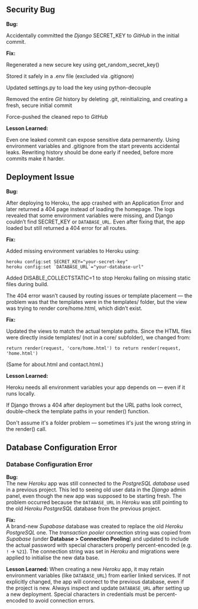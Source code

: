 ## Security Bug

**Bug:**

Accidentally committed the *Django* SECRET_KEY to *GitHub* in the initial commit.

**Fix:**

Regenerated a new secure key using get_random_secret_key()

Stored it safely in a .env file (excluded via .gitignore)

Updated settings.py to load the key using python-decouple

Removed the entire *Git* history by deleting .git, reinitializing, and creating a fresh, secure initial commit

Force-pushed the cleaned repo to *GitHub*

**Lesson Learned:**

Even one leaked commit can expose sensitive data permanently. Using environment variables and .gitignore from the start prevents accidental leaks. Rewriting history should be done early if needed, before more commits make it harder.

## Deployment Issue

**Bug:**

After deploying to Heroku, the app crashed with an Application Error and later returned a 404 page instead of loading the homepage. The logs revealed that some environment variables were missing, and Django couldn’t find SECRET_KEY or `DATABASE_URL`. Even after fixing that, the app loaded but still returned a 404 error for all routes.

**Fix:**

Added missing environment variables to Heroku using:

    heroku config:set SECRET_KEY="your-secret-key"
    heroku config:set `DATABASE_URL`="your-database-url"

Added DISABLE_COLLECTSTATIC=1 to stop Heroku failing on missing static files during build.

The 404 error wasn’t caused by routing issues or template placement — the problem was that the templates were in the templates/ folder, but the view was trying to render core/home.html, which didn’t exist.

**Fix:**

Updated the views to match the actual template paths. Since the HTML files were directly inside templates/ (not in a core/ subfolder), we changed from:

    return render(request, 'core/home.html') to return render(request, 'home.html')

(Same for about.html and contact.html.)

**Lesson Learned:**

Heroku needs all environment variables your app depends on — even if it runs locally.

If Django throws a 404 after deployment but the URL paths look correct, double-check the template paths in your render() function.

Don't assume it's a folder problem — sometimes it's just the wrong string in the render() call.

## Database Configuration Error

### **Database Configuration Error**

**Bug:**  
The new *Heroku* app was still connected to the *PostgreSQL database* used in a previous project. This led to seeing old user data in the *Django* admin panel, even though the new app was supposed to be starting fresh. The problem occurred because the ``DATABASE_URL`` in *Heroku* was still pointing to the old *Heroku PostgreSQL* database from the previous project.

**Fix:**  
A brand-new *Supabase* database was created to replace the old *Heroku PostgreSQL* one. The *transaction pooler* connection string was copied from *Supabase* (under **Database > Connection Pooling**) and updated to include the actual password with special characters properly percent-encoded (e.g. `!` → `%21`). The connection string was set in *Heroku* and migrations were applied to initialise the new data base.

**Lesson Learned:**
When creating a new *Heroku* app, it may retain environment variables (like `DATABASE_URL`) from earlier linked services. If not explicitly changed, the app will connect to the previous database, even if the project is new. Always inspect and update `DATABASE_URL` after setting up a new deployment. Special characters in credentials must be percent-encoded to avoid connection errors.


